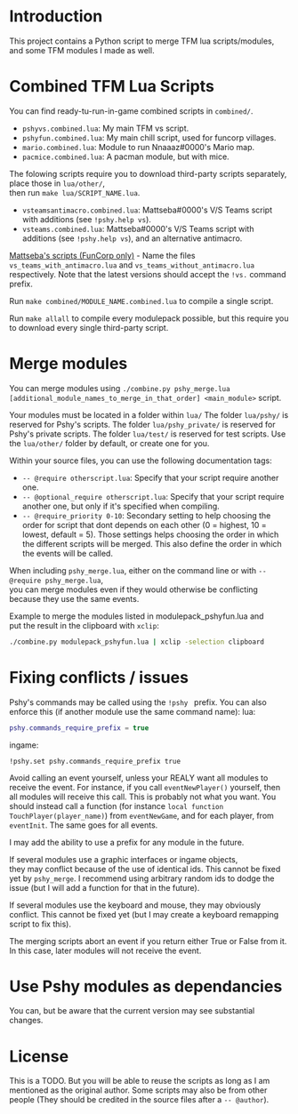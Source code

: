# Introduction

This project contains a Python script to merge TFM lua scripts/modules,  
and some TFM modules I made as well.



# Combined TFM Lua Scripts

You can find ready-tu-run-in-game combined scripts in `combined/`.

- `pshyvs.combined.lua`: My main TFM vs script.
- `pshyfun.combined.lua`: My main chill script, used for funcorp villages.
- `mario.combined.lua`: Module to run Nnaaaz#0000's Mario map.
- `pacmice.combined.lua`: A pacman module, but with mice.

The folowing scripts require you to download third-party scripts separately,  
place those in `lua/other/`,  
then run `make lua/SCRIPT_NAME.lua`.

- `vsteamsantimacro.combined.lua`: Mattseba#0000's V/S Teams script with additions (see `!pshy.help vs`).
- `vsteams.combined.lua`: Mattseba#0000's V/S Teams script with additions (see `!pshy.help vs`), and an alternative antimacro.

[Mattseba's scripts (FunCorp only)](https://atelier801.com/topic?f=6&t=894050&p=1#m13) - Name the files `vs_teams_with_antimacro.lua` and `vs_teams_without_antimacro.lua` respectively.
Note that the latest versions should accept the `!vs.` command prefix.

Run `make combined/MODULE_NAME.combined.lua` to compile a single script.

Run `make allall` to compile every modulepack possible, but this require you to download every single third-party script.



# Merge modules

You can merge modules using `./combine.py pshy_merge.lua [additional_module_names_to_merge_in_that_order] <main_module>` script.

Your modules must be located in a folder within `lua/`
The folder `lua/pshy/` is reserved for Pshy's scripts.
The folder `lua/pshy_private/` is reserved for Pshy's private scripts.
The folder `lua/test/` is reserved for test scripts.
Use the `lua/other/` folder by default, or create one for you.

Within your source files, you can use the following documentation tags:
- `-- @require otherscript.lua`: Specify that your script require another one.
- `-- @optional_require otherscript.lua`: Specify that your script require another one, but only if it's specified when compiling.
- `-- @require_priority 0-10`: Secondary setting to help choosing the order for script that dont depends on each other (0 = highest, 10 = lowest, default = 5).
Those settings helps choosing the order in which the different scripts will be merged.
This also define the order in which the events will be called.

When including `pshy_merge.lua`, either on the command line or with `-- @require pshy_merge.lua`,  
you can merge modules even if they would otherwise be conflicting because they use the same events.

Example to merge the modules listed in modulepack_pshyfun.lua and  
put the result in the clipboard with `xclip`:
```bash
./combine.py modulepack_pshyfun.lua | xclip -selection clipboard
```



# Fixing conflicts / issues

Pshy's commands may be called using the `!pshy ` prefix. You can also enforce this (if another module use the same command name):
lua:
```lua
pshy.commands_require_prefix = true
```
ingame:
```
!pshy.set pshy.commands_require_prefix true
```

Avoid calling an event yourself, unless your REALY want all modules to receive the event.
For instance, if you call `eventNewPlayer()` yourself, then all modules will receive this call.
This is probably not what you want.
You should instead call a function (for instance `local function TouchPlayer(player_name)`) from `eventNewGame`, and for each player, from `eventInit`.
The same goes for all events.

I may add the ability to use a prefix for any module in the future.

If several modules use a graphic interfaces or ingame objects,  
they may conflict because of the use of identical ids.
This cannot be fixed yet by `pshy_merge`.
I recommend using arbitrary random ids to dodge the issue (but I will add a function for that in the future).

If several modules use the keyboard and mouse, they may obviously conflict.
This cannot be fixed yet (but I may create a keyboard remapping script to fix this).

The merging scripts abort an event if you return either True or False from it.
In this case, later modules will not receive the event.



# Use Pshy modules as dependancies

You can, but be aware that the current version may see substantial changes.



# License

This is a TODO.
But you will be able to reuse the scripts as long as I am mentioned as the original author.
Some scripts may also be from other people (They should be credited in the source files after a `-- @author`).
